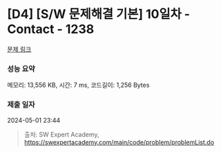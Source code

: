 # [D4] [S/W 문제해결 기본] 10일차 - Contact - 1238 

[문제 링크](https://swexpertacademy.com/main/code/problem/problemDetail.do?contestProbId=AV15B1cKAKwCFAYD) 

### 성능 요약

메모리: 13,556 KB, 시간: 7 ms, 코드길이: 1,256 Bytes

### 제출 일자

2024-05-01 23:44



> 출처: SW Expert Academy, https://swexpertacademy.com/main/code/problem/problemList.do